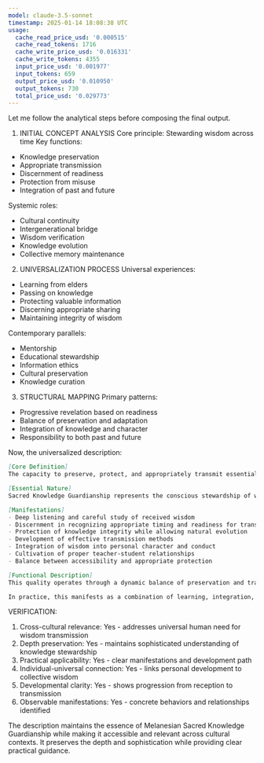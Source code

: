 ```yaml
---
model: claude-3.5-sonnet
timestamp: 2025-01-14 18:08:38 UTC
usage:
  cache_read_price_usd: '0.000515'
  cache_read_tokens: 1716
  cache_write_price_usd: '0.016331'
  cache_write_tokens: 4355
  input_price_usd: '0.001977'
  input_tokens: 659
  output_price_usd: '0.010950'
  output_tokens: 730
  total_price_usd: '0.029773'
---
```


Let me follow the analytical steps before composing the final output.

1. INITIAL CONCEPT ANALYSIS
Core principle: Stewarding wisdom across time
Key functions:
- Knowledge preservation
- Appropriate transmission
- Discernment of readiness
- Protection from misuse
- Integration of past and future

Systemic roles:
- Cultural continuity
- Intergenerational bridge
- Wisdom verification
- Knowledge evolution
- Collective memory maintenance

2. UNIVERSALIZATION PROCESS
Universal experiences:
- Learning from elders
- Passing on knowledge
- Protecting valuable information
- Discerning appropriate sharing
- Maintaining integrity of wisdom

Contemporary parallels:
- Mentorship
- Educational stewardship
- Information ethics
- Cultural preservation
- Knowledge curation

3. STRUCTURAL MAPPING
Primary patterns:
- Progressive revelation based on readiness
- Balance of preservation and adaptation
- Integration of knowledge and character
- Responsibility to both past and future

Now, the universalized description:

```markdown
[Core Definition]
The capacity to preserve, protect, and appropriately transmit essential wisdom across generations while maintaining its integrity and ensuring its proper use. This involves both the stewardship of knowledge itself and the discernment required for its appropriate sharing and application.

[Essential Nature]
Sacred Knowledge Guardianship represents the conscious stewardship of wisdom that transcends ordinary information. It requires developing the discernment to recognize what is truly essential, the wisdom to protect it appropriately, and the skill to transmit it effectively. This quality combines reverence for received wisdom with the responsibility to ensure its living continuation, requiring both conservation and adaptive understanding to maintain relevance while preserving core truths.

[Manifestations]
- Deep listening and careful study of received wisdom
- Discernment in recognizing appropriate timing and readiness for transmission
- Protection of knowledge integrity while allowing natural evolution
- Development of effective transmission methods
- Integration of wisdom into personal character and conduct
- Cultivation of proper teacher-student relationships
- Balance between accessibility and appropriate protection

[Functional Description]
This quality operates through a dynamic balance of preservation and transmission. It begins with deep receptivity and careful study, develops through integration and embodiment, and matures into the capacity to transmit effectively. The guardian must develop both protective boundaries and skillful means of sharing, ensuring knowledge remains both pure and alive.

In practice, this manifests as a combination of learning, integration, and teaching activities. It requires developing relationships of trust, creating appropriate contexts for transmission, and maintaining the delicate balance between protection and sharing. The guardian becomes a living bridge between past and future, ensuring wisdom's continuity while allowing its natural evolution.
```

VERIFICATION:
1. Cross-cultural relevance: Yes - addresses universal human need for wisdom transmission
2. Depth preservation: Yes - maintains sophisticated understanding of knowledge stewardship
3. Practical applicability: Yes - clear manifestations and development path
4. Individual-universal connection: Yes - links personal development to collective wisdom
5. Developmental clarity: Yes - shows progression from reception to transmission
6. Observable manifestations: Yes - concrete behaviors and relationships identified

The description maintains the essence of Melanesian Sacred Knowledge Guardianship while making it accessible and relevant across cultural contexts. It preserves the depth and sophistication while providing clear practical guidance.